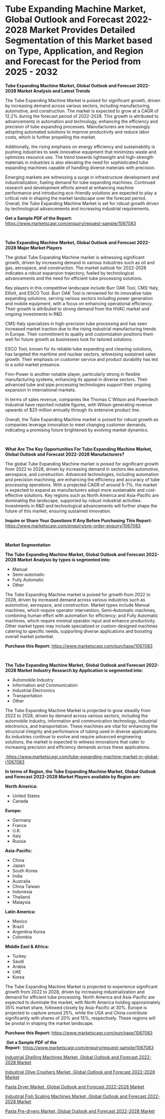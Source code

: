 <p><h1>Tube Expanding Machine Market, Global Outlook and Forecast 2022-2028 Market Provides Detailed Segmentation of this Market based on Type, Application, and Region and Forecast for the Period from 2025 - 2032</h1></p><p><strong>Tube Expanding Machine Market, Global Outlook and Forecast 2022-2028 Market Analysis and Latest Trends</strong></p>
<p><p>The Tube Expanding Machine Market is poised for significant growth, driven by increasing demand across various sectors, including manufacturing, automotive, and construction. The market is expected to grow at a CAGR of 12.2% during the forecast period of 2022-2028. This growth is attributed to advancements in automation and technology, enhancing the efficiency and precision of tube expanding processes. Manufacturers are increasingly adopting automated solutions to improve productivity and reduce labor costs, which is further propelling the market.</p><p>Additionally, the rising emphasis on energy efficiency and sustainability is pushing industries to seek innovative equipment that minimizes waste and optimizes resource use. The trend towards lightweight and high-strength materials in industries is also elevating the need for sophisticated tube expanding machines capable of handling diverse materials with precision.</p><p>Emerging markets are witnessing a surge in infrastructure development and industrialization, fueling demand for tube expanding machines. Continued research and development efforts aimed at enhancing machine performance and introducing eco-friendly solutions are expected to play a critical role in shaping the market landscape over the forecast period. Overall, the Tube Expanding Machine Market is set for robust growth driven by technological advancements and increasing industrial requirements.</p></p>
<p><strong>Get a Sample PDF of the Report:&nbsp;</strong> <a href="https://www.marketscagr.com/enquiry/request-sample/1067083?utm_campaign=2039&utm_medium=2&utm_source=Github&utm_content=ia&utm_term=21032025&utm_id=tube-expanding-machine-market-global-outlook-and-forecast-2022-2028">https://www.marketscagr.com/enquiry/request-sample/1067083</a></p>
<p>&nbsp;</p>
<p><strong>Tube Expanding Machine Market, Global Outlook and Forecast 2022-2028 Major Market Players</strong></p>
<p><p>The global Tube Expanding Machine market is witnessing significant growth, driven by increasing demand in various industries such as oil and gas, aerospace, and construction. The market outlook for 2022-2028 indicates a robust expansion trajectory, fueled by technological advancements and the need for efficient tube processing solutions. </p><p>Key players in this competitive landscape include Burr OAK Tool, CMS-Italy, Elliott, and ESCO Tool. Burr OAK Tool is renowned for its innovative tube expanding solutions, serving various sectors including power generation and mobile equipment, with a focus on enhancing operational efficiency. Their growth is attributed to strong demand from the HVAC market and ongoing investments in R&D.</p><p>CMS-Italy specializes in high-precision tube processing and has seen increased market traction due to the rising industrial manufacturing trends in Europe. Their commitment to quality and customization positions them well for future growth as businesses look for tailored solutions.</p><p>ESCO Tool, known for its reliable tube expanding and cleaning solutions, has targeted the maritime and nuclear sectors, witnessing sustained sales growth. Their emphasis on customer service and product durability has led to a solid market presence.</p><p>Finn-Power is another notable player, particularly strong in flexible manufacturing systems, enhancing its appeal in diverse sectors. Their advanced tube and pipe processing technologies support their ongoing expansion in international markets.</p><p>In terms of sales revenue, companies like Thomas C Wilson and Powertech Industrial have reported notable figures, with Wilson generating revenue upwards of $20 million annually through its extensive product line.</p><p>Overall, the Tube Expanding Machine market is poised for robust growth as companies leverage innovation to meet changing customer demands, indicating a promising future brightened by evolving market dynamics.</p></p>
<p>&nbsp;</p>
<p><strong>What Are The Key Opportunities For Tube Expanding Machine Market, Global Outlook and Forecast 2022-2028 Manufacturers?</strong></p>
<p><p>The global Tube Expanding Machine market is poised for significant growth from 2022 to 2028, driven by increasing demand in sectors like automotive, aerospace, and construction. Advanced technologies, including automation and precision machining, are enhancing the efficiency and accuracy of tube processing operations. With a projected CAGR of around 5-7%, the market is expected to expand as manufacturers adopt more sustainable and cost-effective solutions. Key regions such as North America and Asia-Pacific are dominating the landscape, supported by robust industrial activities. Investments in R&D and technological advancements will further shape the future of this market, ensuring sustained innovation.</p></p>
<p><strong>Inquire or Share Your Questions If Any Before Purchasing This Report:</strong> <a href="https://www.marketscagr.com/enquiry/pre-order-enquiry/1067083?utm_campaign=2039&utm_medium=2&utm_source=Github&utm_content=ia&utm_term=21032025&utm_id=tube-expanding-machine-market-global-outlook-and-forecast-2022-2028">https://www.marketscagr.com/enquiry/pre-order-enquiry/1067083</a></p>
<p>&nbsp;</p>
<p><strong>Market Segmentation</strong></p>
<p><strong>The Tube Expanding Machine Market, Global Outlook and Forecast 2022-2028 Market Analysis by types is segmented into:</strong></p>
<p><ul><li>Manual</li><li>Semi-automatic</li><li>Fully Automatic</li><li>Other</li></ul></p>
<p><p>The Tube Expanding Machine market is poised for growth from 2022 to 2028, driven by increased demand across various industries such as automotive, aerospace, and construction. Market types include Manual machines, which require operator intervention; Semi-Automatic machines, combining human effort with automation for efficiency; and Fully Automatic machines, which require minimal operator input and enhance productivity. Other market types may include specialized or custom-designed machines catering to specific needs, supporting diverse applications and boosting overall market potential.</p></p>
<p><strong>Purchase this Report:&nbsp;</strong><a href="https://www.marketscagr.com/purchase/1067083?utm_campaign=2039&utm_medium=2&utm_source=Github&utm_content=ia&utm_term=21032025&utm_id=tube-expanding-machine-market-global-outlook-and-forecast-2022-2028">https://www.marketscagr.com/purchase/1067083</a></p>
<p>&nbsp;</p>
<p><strong>The Tube Expanding Machine Market, Global Outlook and Forecast 2022-2028 Market Industry Research by Application is segmented into:</strong></p>
<p><ul><li>Automobile Industry</li><li>Information and Communication</li><li>Industrial Electronics</li><li>Transportation</li><li>Other</li></ul></p>
<p><p>The Tube Expanding Machine Market is projected to grow steadily from 2022 to 2028, driven by demand across various sectors, including the automobile industry, information and communication technology, industrial electronics, and transportation. These machines are vital for enhancing the structural integrity and performance of tubing used in diverse applications. As industries continue to evolve and require advanced engineering solutions, the market is expected to witness innovations that cater to increasing precision and efficiency demands across these applications.</p></p>
<p><a href="https://www.marketscagr.com/tube-expanding-machine-market-in-global-r1067083?utm_campaign=2039&utm_medium=2&utm_source=Github&utm_content=ia&utm_term=21032025&utm_id=tube-expanding-machine-market-global-outlook-and-forecast-2022-2028">&nbsp;https://www.marketscagr.com/tube-expanding-machine-market-in-global-r1067083</a></p>
<p><strong>In terms of Region, the Tube Expanding Machine Market, Global Outlook and Forecast 2022-2028 Market Players available by Region are:</strong></p>
<p>
    <p> <strong> North America: </strong>
        <ul>
            <li>United States</li>
            <li>Canada</li>
        </ul>
        </p> 
    <p> <strong> Europe: </strong>
        <ul>
            <li>Germany</li>
            <li>France</li>
            <li>U.K.</li>
            <li>Italy</li>
            <li>Russia</li>
        </ul>
        </p> 
    <p> <strong> Asia-Pacific: </strong>
        <ul>
            <li>China</li>
            <li>Japan</li>
            <li>South Korea</li>
            <li>India</li>
            <li>Australia</li>
            <li>China Taiwan</li>
            <li>Indonesia</li>
            <li>Thailand</li>
            <li>Malaysia</li>
        </ul>
        </p> 
    <p> <strong> Latin America: </strong>
        <ul>
            <li>Mexico</li>
            <li>Brazil</li>
            <li>Argentina Korea</li>
            <li>Colombia</li>
        </ul>
        </p> 
    <p> <strong> Middle East & Africa: </strong>
        <ul>
            <li>Turkey</li>
            <li>Saudi</li>
            <li>Arabia</li>
            <li>UAE</li>
            <li>Korea</li>
        </ul>
    </p>
    </p>
<p><p>The Tube Expanding Machine Market is projected to experience significant growth from 2022 to 2028, driven by increasing industrialization and demand for efficient tube processing. North America and Asia-Pacific are expected to dominate the market, with North America holding approximately 35% market share, followed closely by Asia-Pacific at 30%. Europe is projected to capture around 25%, while the USA and China contribute significantly with shares of 20% and 15%, respectively. These regions will be pivotal in shaping the market landscape.</p></p>
<p><strong>Purchase this Report: </strong><a href="https://www.marketscagr.com/purchase/1067083?utm_campaign=2039&utm_medium=2&utm_source=Github&utm_content=ia&utm_term=21032025&utm_id=tube-expanding-machine-market-global-outlook-and-forecast-2022-2028">https://www.marketscagr.com/purchase/1067083</a></p>
<p>&nbsp;<strong>Get a Sample PDF of the Report:&nbsp;&nbsp;</strong><a href="https://www.marketscagr.com/enquiry/request-sample/1067083?utm_campaign=2039&utm_medium=2&utm_source=Github&utm_content=ia&utm_term=21032025&utm_id=tube-expanding-machine-market-global-outlook-and-forecast-2022-2028">https://www.marketscagr.com/enquiry/request-sample/1067083</a></p>
<p><strong></strong></p>
<p><p><a href="https://github.com/motosyuliq/Market-Research-Report-List-1/blob/main/industrial-shelling-machines-market-global-outlook-and-forecast-2022-2028-market.md?utm_campaign=2039&utm_medium=2&utm_source=Github&utm_content=ia&utm_term=21032025&utm_id=tube-expanding-machine-market-global-outlook-and-forecast-2022-2028">Industrial Shelling Machines Market, Global Outlook and Forecast 2022-2028 Market</a></p><p><a href="https://github.com/muskoaizahfi/Market-Research-Report-List-1/blob/main/industrial-olive-crushers-market-global-outlook-and-forecast-2022-2028-market.md?utm_campaign=2039&utm_medium=2&utm_source=Github&utm_content=ia&utm_term=21032025&utm_id=tube-expanding-machine-market-global-outlook-and-forecast-2022-2028">Industrial Olive Crushers Market, Global Outlook and Forecast 2022-2028 Market</a></p><p><a href="https://github.com/nsmifidget3/Market-Research-Report-List-1/blob/main/pasta-dryer-market-global-outlook-and-forecast-2022-2028-market.md?utm_campaign=2039&utm_medium=2&utm_source=Github&utm_content=ia&utm_term=21032025&utm_id=tube-expanding-machine-market-global-outlook-and-forecast-2022-2028">Pasta Dryer Market, Global Outlook and Forecast 2022-2028 Market</a></p><p><a href="https://github.com/thapabylers2/Market-Research-Report-List-1/blob/main/industrial-fish-scaling-machines-market-global-outlook-and-forecast-2022-2028-market.md?utm_campaign=2039&utm_medium=2&utm_source=Github&utm_content=ia&utm_term=21032025&utm_id=tube-expanding-machine-market-global-outlook-and-forecast-2022-2028">Industrial Fish Scaling Machines Market, Global Outlook and Forecast 2022-2028 Market</a></p><p><a href="https://github.com/lotoahshaiek/Market-Research-Report-List-1/blob/main/pasta-pre-dryers-market-global-outlook-and-forecast-2022-2028-market.md?utm_campaign=2039&utm_medium=2&utm_source=Github&utm_content=ia&utm_term=21032025&utm_id=tube-expanding-machine-market-global-outlook-and-forecast-2022-2028">Pasta Pre-dryers Market, Global Outlook and Forecast 2022-2028 Market</a></p></p>